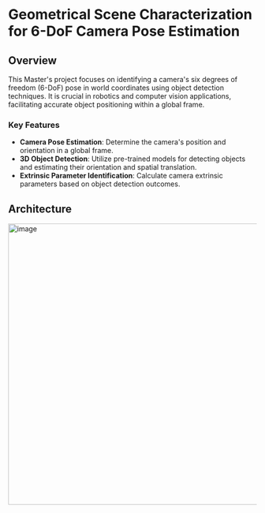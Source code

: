 # Geometrical Scene Characterization for 6-DoF Camera Pose Estimation

## Overview
This Master's project focuses on identifying a camera's six degrees of freedom (6-DoF) pose in world coordinates using object detection techniques. It is crucial in robotics and computer vision applications, facilitating accurate object positioning within a global frame.

### Key Features
- **Camera Pose Estimation**: Determine the camera's position and orientation in a global frame.
- **3D Object Detection**: Utilize pre-trained models for detecting objects and estimating their orientation and spatial translation.
- **Extrinsic Parameter Identification**: Calculate camera extrinsic parameters based on object detection outcomes.

## Architecture 

<img width="570" alt="image" src="https://github.com/rahulkstk/Thesis_calibration/assets/84446317/4b640777-04f2-4704-8a7a-1ad048095629">
